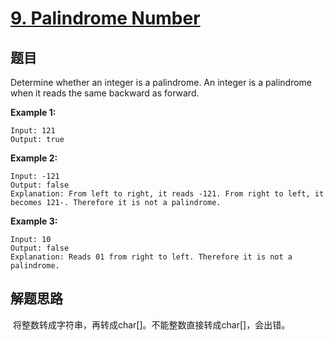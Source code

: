 # [9. Palindrome Number](https://leetcode-cn.com/problems/palindrome-number/)

## 题目

Determine whether an integer is a palindrome. An integer is a palindrome when it reads the same backward as forward.

**Example 1:**

```
Input: 121
Output: true
```

**Example 2:**

```
Input: -121
Output: false
Explanation: From left to right, it reads -121. From right to left, it becomes 121-. Therefore it is not a palindrome.
```

**Example 3:**

```
Input: 10
Output: false
Explanation: Reads 01 from right to left. Therefore it is not a palindrome.
```

## 解题思路

​	将整数转成字符串，再转成char[]。不能整数直接转成char[]，会出错。